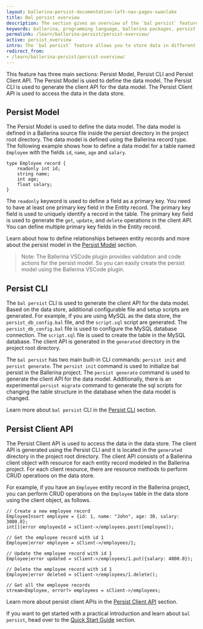 ```yaml
---
layout: ballerina-persist-documentation-left-nav-pages-swanlake
title: Bal persist overview
description: The section gives an overview of the `bal persist` feature.
keywords: ballerina, programming language, ballerina packages, persist, persist model, persist cli, persist client api
permalink: /learn/ballerina-persist/persist-overview/
active: persist_overview
intro: The `bal persist` feature allows you to store data in different data stores and retrieve them when needed. A data store can be a database, an in-memory cache, or a file system. The bal persist feature currently supports In-memory table, MySQL database, and Google Sheets as data stores. The important point is you can use the same syntax to access data in all these data stores. So you don't need to learn different syntaxes to access data in different data stores.
redirect_from:
- /learn/ballerina-persist/persist-overview/
---
```

This feature has three main sections: Persist Model, Persist CLI and Persist Client API. The Persist Model is used to define the data model. The Persist CLI is used to generate the client API for the data model. The Persist Client API is used to access the data in the data store.

## Persist Model

The Persist Model is used to define the data model. The data model is defined in a Ballerina source file inside the persist directory in the project root directory. The data model is defined using the Ballerina record type. The following example shows how to define a data model for a table named `Employee` with the fields `id`, `name`, `age` and `salary`.

```ballerina
type Employee record {
    readonly int id;
    string name;
    int age;
    float salary;
}
```

The `readonly` keyword is used to define a field as a primary key. You need to have at least one primary key field in the Entity record. The primary key field is used to uniquely identify a record in the table. The primary key field is used to generate the `get`, `update`, and `delete` operations in the client API. You can define multiple primary key fields in the Entity record.

Learn about how to define relationships between entity records and more about the persist model in the [Persist Model](/learn/persist-model/) section.

> Note: The Ballerina VSCode plugin provides validation and code actions for the persist model. So you can easily create the persist model using the Ballerina VSCode plugin.

## Persist CLI

The `bal persist` CLI is used to generate the client API for the data model. Based on the data store, additional configurable file and setup scripts are generated. For example, if you are using MySQL as the data store, the `persist_db_config.bal` file, and the `script.sql` script are generated. The `persist_db_config.bal` file is used to configure the MySQL database connection. The `script.sql` file is used to create the table in the MySQL database. The client API is generated in the `generated` directory in the project root directory.

The `bal persist` has two main built-in CLI commands: `persist init` and `persist generate`. The `persist init` command is used to initialize bal persist in the Ballerina project. The `persist generate` command is used to generate the client API for the data model. Additionally, there is an experimental `persist migrate` command to generate the sql scripts for changing the table structure in the database when the data model is changed.

Learn more about `bal persist` CLI in the [Persist CLI](/learn/persist-cli/) section.

## Persist Client API

The Persist Client API is used to access the data in the data store. The client API is generated using the Persist CLI and it is located in the `generated` directory in the project root directory. The client API consists of a Ballerina client object with resource for each entity record modeled in the Ballerina project. For each client resource, there are resource methods to perform CRUD operations on the data store.

For example, if you have an `Employee` entity record in the Ballerina project, you can perform CRUD operations on the `Employee` table in the data store using the client object, as follows.

```ballerina
// Create a new employee record
EmployeeInsert employee = {id: 1, name: "John", age: 30, salary: 3000.0};
int[]|error employeeId = sClient->/employees.post([employee]);

// Get the employee record with id 1
Employee|error employee = sClient->/employees/1;

// Update the employee record with id 1
Employee|error updated = sClient->/employees/1.put({salary: 4000.0});

// Delete the employee record with id 1
Employee|error deleted = sClient->/employees/1.delete();

// Get all the employee records
stream<Employee, error?> employees = sClient->/employees;
```

Learn more about persist client APIs in the [Persist Client API](/learn/persist-client-api/) section.

If you want to get started with a practical introduction and learn about `bal persist`, head over to the [Quick Start Guide](quick-tour.md) section.